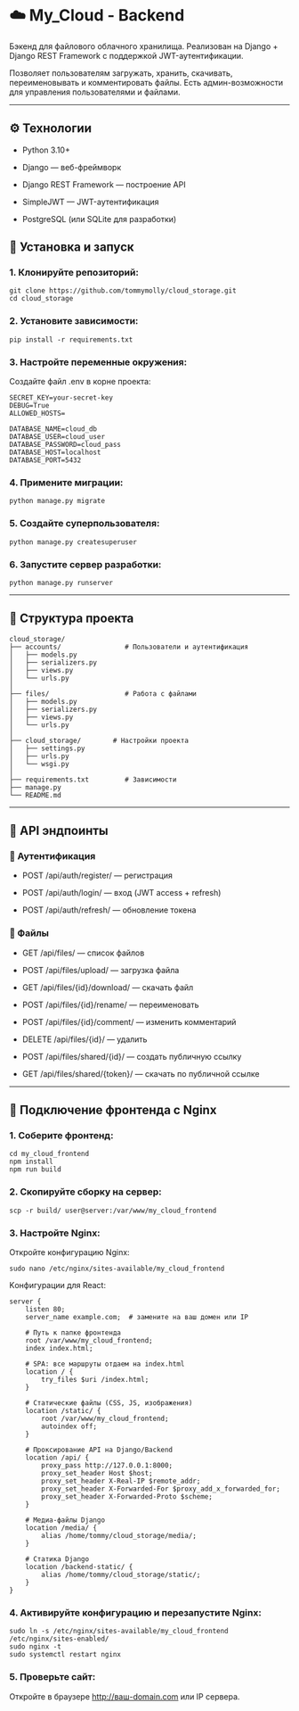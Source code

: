 # ☁️ My_Cloud - Backend

Бэкенд для файлового облачного хранилища.
Реализован на Django + Django REST Framework с поддержкой JWT-аутентификации.

Позволяет пользователям загружать, хранить, скачивать, переименовывать и комментировать файлы.
Есть админ-возможности для управления пользователями и файлами.

---

## ⚙️ Технологии

- Python 3.10+

- Django — веб-фреймворк

- Django REST Framework — построение API

- SimpleJWT — JWT-аутентификация

- PostgreSQL (или SQLite для разработки)

## 🚀 Установка и запуск

### 1. Клонируйте репозиторий:
```
git clone https://github.com/tommymolly/cloud_storage.git
cd cloud_storage
```

### 2. Установите зависимости:
```
pip install -r requirements.txt
```

### 3. Настройте переменные окружения:
Создайте файл .env в корне проекта:
```
SECRET_KEY=your-secret-key
DEBUG=True
ALLOWED_HOSTS=

DATABASE_NAME=cloud_db
DATABASE_USER=cloud_user
DATABASE_PASSWORD=cloud_pass
DATABASE_HOST=localhost
DATABASE_PORT=5432
```
### 4. Примените миграции:
```
python manage.py migrate
```
### 5. Создайте суперпользователя:
```
python manage.py createsuperuser
```
### 6. Запустите сервер разработки:
```
python manage.py runserver
```

---

## 📂 Структура проекта
```
cloud_storage/
├── accounts/                # Пользователи и аутентификация
│   ├── models.py
│   ├── serializers.py
│   ├── views.py
│   └── urls.py
│
├── files/                   # Работа с файлами
│   ├── models.py
│   ├── serializers.py
│   ├── views.py
│   └── urls.py
│
├── cloud_storage/        # Настройки проекта
│   ├── settings.py
│   ├── urls.py
│   └── wsgi.py
│
├── requirements.txt         # Зависимости
├── manage.py                
└── README.md                
```

---

## 🔑 API эндпоинты

### 🔐 Аутентификация

- POST /api/auth/register/ — регистрация

- POST /api/auth/login/ — вход (JWT access + refresh)

- POST /api/auth/refresh/ — обновление токена

### 📁 Файлы

- GET /api/files/ — список файлов

- POST /api/files/upload/ — загрузка файла

- GET /api/files/{id}/download/ — скачать файл

- POST /api/files/{id}/rename/ — переименовать

- POST /api/files/{id}/comment/ — изменить комментарий

- DELETE /api/files/{id}/ — удалить

- POST /api/files/shared/{id}/ — создать публичную ссылку

- GET /api/files/shared/{token}/ — скачать по публичной ссылке

---

## 🔗 Подключение фронтенда c Nginx

### 1. Соберите фронтенд:
```
cd my_cloud_frontend
npm install
npm run build
```
### 2. Cкопируйте сборку на сервер:
```
scp -r build/ user@server:/var/www/my_cloud_frontend
```
### 3. Настройте Nginx:
Откройте конфигурацию Nginx:
```
sudo nano /etc/nginx/sites-available/my_cloud_frontend
```
Kонфигурации для React:
```
server {
    listen 80;
    server_name example.com;  # замените на ваш домен или IP

    # Путь к папке фронтенда
    root /var/www/my_cloud_frontend;
    index index.html;

    # SPA: все маршруты отдаем на index.html
    location / {
        try_files $uri /index.html;
    }

    # Статические файлы (CSS, JS, изображения)
    location /static/ {
        root /var/www/my_cloud_frontend;
        autoindex off;
    }

    # Проксирование API на Django/Backend
    location /api/ {
        proxy_pass http://127.0.0.1:8000;
        proxy_set_header Host $host;
        proxy_set_header X-Real-IP $remote_addr;
        proxy_set_header X-Forwarded-For $proxy_add_x_forwarded_for;
        proxy_set_header X-Forwarded-Proto $scheme;
    }

    # Медиа-файлы Django
    location /media/ {
        alias /home/tommy/cloud_storage/media/;
    }

    # Статика Django
    location /backend-static/ {
        alias /home/tommy/cloud_storage/static/;
    }
}
```
### 4. Активируйте конфигурацию и перезапустите Nginx:
```
sudo ln -s /etc/nginx/sites-available/my_cloud_frontend /etc/nginx/sites-enabled/
sudo nginx -t  
sudo systemctl restart nginx
```

### 5. Проверьте сайт:
Откройте в браузере http://ваш-domain.com или IP сервера.